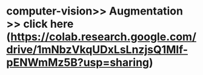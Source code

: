 # computer-vision>> Augmentation >> click here (https://colab.research.google.com/drive/1mNbzVkqUDxLsLnzjsQ1Mlf-pENWmMz5B?usp=sharing) 
